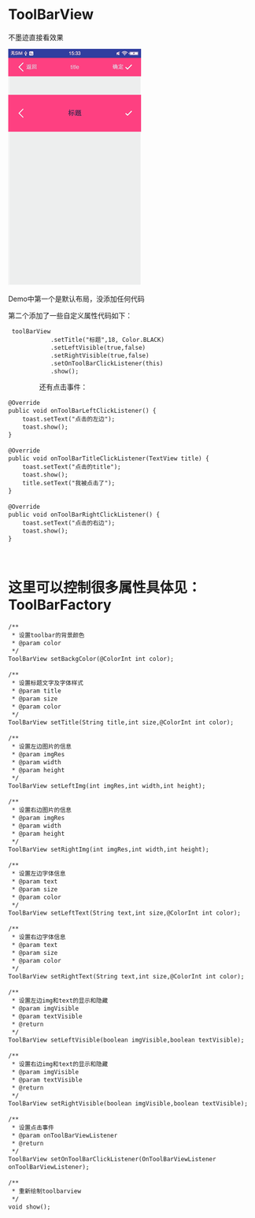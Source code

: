 # ToolBarView

  不墨迹直接看效果
  
![image](https://github.com/Android-xiaole/ToolBarView/blob/master/ToolBarView.gif)

Demo中第一个是默认布局，没添加任何代码

第二个添加了一些自定义属性代码如下：

     toolBarView
                .setTitle("标题",18, Color.BLACK)
                .setLeftVisible(true,false)
                .setRightVisible(true,false)
                .setOnToolBarClickListener(this)
                .show();
                
还有点击事件：
    
    @Override
    public void onToolBarLeftClickListener() {
        toast.setText("点击的左边");
        toast.show();
    }

    @Override
    public void onToolBarTitleClickListener(TextView title) {
        toast.setText("点击的title");
        toast.show();
        title.setText("我被点击了");
    }

    @Override
    public void onToolBarRightClickListener() {
        toast.setText("点击的右边");
        toast.show();
    }
       
# 这里可以控制很多属性具体见：ToolBarFactory

    /**
     * 设置toolbar的背景颜色
     * @param color
     */
    ToolBarView setBackgColor(@ColorInt int color);

    /**
     * 设置标题文字及字体样式
     * @param title
     * @param size
     * @param color
     */
    ToolBarView setTitle(String title,int size,@ColorInt int color);

    /**
     * 设置左边图片的信息
     * @param imgRes
     * @param width
     * @param height
     */
    ToolBarView setLeftImg(int imgRes,int width,int height);

    /**
     * 设置右边图片的信息
     * @param imgRes
     * @param width
     * @param height
     */
    ToolBarView setRightImg(int imgRes,int width,int height);

    /**
     * 设置左边字体信息
     * @param text
     * @param size
     * @param color
     */
    ToolBarView setLeftText(String text,int size,@ColorInt int color);

    /**
     * 设置右边字体信息
     * @param text
     * @param size
     * @param color
     */
    ToolBarView setRightText(String text,int size,@ColorInt int color);

    /**
     * 设置左边img和text的显示和隐藏
     * @param imgVisible
     * @param textVisible
     * @return
     */
    ToolBarView setLeftVisible(boolean imgVisible,boolean textVisible);

    /**
     * 设置右边img和text的显示和隐藏
     * @param imgVisible
     * @param textVisible
     * @return
     */
    ToolBarView setRightVisible(boolean imgVisible,boolean textVisible);

    /**
     * 设置点击事件
     * @param onToolBarViewListener
     * @return
     */
    ToolBarView setOnToolBarClickListener(OnToolBarViewListener onToolBarViewListener);

    /**
     * 重新绘制toolbarview
     */
    void show();
                
                
